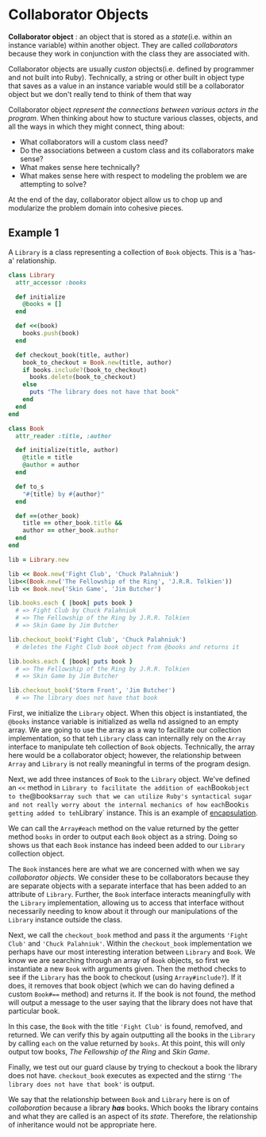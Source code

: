 # Collaborator Objects #

**Collaborator object**
: an object that is stored as a *state*(i.e. within an instance variable) within another object. They are called *collaborators* because they work in conjunction with the class they are associated with.

Collaborator objects are usually *custon* objects(i.e. defined by programmer and not built into Ruby). Technically, a string or other built in object type that saves as a value in an instance variable would still be a collaborator object but we don't really tend to think of them that way

Collaborator object *represent the connections between various actors in the program*. When thinking about how to stucture various classes, objects, and all the ways in which they might connect, thing about:

- What collaborators will a custom class need?
- Do the associations between a custom class and its collaborators make sense?
- What makes sense here technically?
- What makes sense here with respect to modeling the problem we are attempting to solve?

At the end of the day, collaborator object allow us to chop up and modularize the problem domain into cohesive pieces.

## Example 1 ##

A `Library` is a class representing a collection of `Book` objects. This is a 'has-a' relationship.

```ruby
class Library
  attr_accessor :books

  def initialize
    @books = []
  end

  def <<(book)
    books.push(book)
  end

  def checkout_book(title, author)
    book_to_checkout = Book.new(title, author)
    if books.include?(book_to_checkout)
      books.delete(book_to_checkout)
    else
      puts "The library does not have that book"
    end
  end
end

class Book
  attr_reader :title, :author

  def initialize(title, author)
    @title = title
    @author = author
  end

  def to_s
    "#{title} by #{author}"
  end

  def ==(other_book)
    title == other_book.title &&
    author == other_book.author
  end
end

lib = Library.new

lib << Book.new('Fight Club', 'Chuck Palahniuk')
lib<<(Book.new('The Fellowship of the Ring', 'J.R.R. Tolkien'))
lib << Book.new('Skin Game', 'Jim Butcher')

lib.books.each { |book| puts book }
  # => Fight Club by Chuck Palahniuk
  # => The Fellowship of the Ring by J.R.R. Tolkien
  # => Skin Game by Jim Butcher

lib.checkout_book('Fight Club', 'Chuck Palahniuk')
  # deletes the Fight Club book object from @books and returns it

lib.books.each { |book| puts book }
  # => The Fellowship of the Ring by J.R.R. Tolkien
  # => Skin Game by Jim Butcher

lib.checkout_book('Storm Front', 'Jim Butcher')
  # => The library does not have that book
```

First, we initialize the `Library` object. When this object is instantiated, the `@books` instance variable is initialized as wella nd assigned to an empty array. We are going to use the array as a way to facilitate our collection implementation, so that teh `Library` class can internally rely on the `Array` interface to manipulate teh collection of `Book` objects. Technically, the array here would be a collaborator object; however, the relationship between `Array` and `Library` is not really meaningful in terms of the program design.

Next, we add three instances of `Book` to the `Library` object. We've defined an `<<` method in `Library to facilitate the addition of each`Book` object to the `@books` array such that we can utilize Ruby's syntactical sugar and not really worry about the internal mechanics of how each `Book` is getting added to teh `Library` instance. This is an example of [encapsulation](./poly_encaps.md).

We can call the `Array#each` method on the value returned by the getter method `books` in order to output each `Book` object as a string. Doing so shows us that each `Book` instance has indeed been added to our `Library` collection object.

The `Book` instances here are what we are concerned with when we say *collaborator objects.* We consider these to be collaborators because they are separate objects with a separate interface that has been added to an attribute of `Library`. Further, the `Book` interface interacts meaningfully with the `Library` implementation, allowing us to access that interface without necessarily needing to know about it through our manipulations of the `Library` instance outside the class.

Next, we call the `checkout_book` method and pass it the arguments `'Fight Club'` and `'Chuck Palahniuk'`. Within the `checkout_book` implementation we perhaps have our most interesting interation between `Library` and `Book`. We know we are searching through an array of `Book` objects, so first we instantiate a new `Book` with arguments given. Then the method checks to see if the `Library` has the book to checkout (using `Array#include?`). If it does, it removes that book object (which we can do having defined a custom `Book#==` method) and returns it. If the book is not found, the method will output a message to the user saying that the library does not have that particular book.

In this case, the `Book` with the title `'Fight Club'` is found, remofved, and returned. We can verify this by again outputting all the books in the `Library` by calling `each` on the value returned by `books`. At this point, this will only output tow books, *The Fellowship of the Ring* and *Skin Game*.

Finally, we test out our guard clause by trying to checkout a book the library does not have. `checkout_book` executes as expected and the stirng `'The library does not have that book'` is output.

We say that the relationship between `Book` and `Library` here is on of *collaboration* because a library ***has*** books. Which books the library contains and what they are called is an aspect of its *state*. Therefore, the relationship of inheritance would not be appropriate here.
